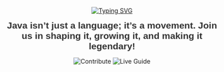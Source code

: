 <!-- ===========================
     BANNER: Make JAVA Great Again - Join Our Community
     =========================== -->

<p align="center">
  <a href="https://someshdiwan.github.io/JavaEvolution-Learning-Growing-Mastering/" target="_blank">
    <img src="https://readme-typing-svg.demolab.com?font=Fira+Code&weight=900&size=30&pause=1000&background=FFFFFF00&center=true&vCenter=true&width=435&lines=Make+JAVA+Great+Again!" alt="Typing SVG">
  </a>
</p>

<p align="center">
  <b style="font-family: sans-serif; font-size: 1.5em; color: #333;">
    Java isn’t just a language; it’s a movement. Join us in shaping it, growing it, and making it legendary!
  </b>
</p>

<p align="center">
  <a href="https://github.com/Someshdiwan/JavaEvolution-Learning-Growing-Mastering/blob/master/CONTRIBUTING.md" target="_blank" style="text-decoration:none;">
    <img src="https://img.shields.io/badge/-Contribute-4ECDC4?style=for-the-badge&logo=github&logoColor=white" alt="Contribute">
  </a>
  <a href="https://someshdiwan.github.io/JavaEvolution-Learning-Growing-Mastering/" target="_blank" style="text-decoration:none;">
    <img src="https://img.shields.io/badge/-Open%20Live%20Guide-FF6B6B?style=for-the-badge&logo=google-chrome&logoColor=white" alt="Live Guide">
  </a>
</p>
